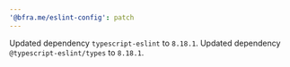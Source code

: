 ```yaml
---
'@bfra.me/eslint-config': patch
---
```


Updated dependency `typescript-eslint` to `8.18.1`.
Updated dependency `@typescript-eslint/types` to `8.18.1`.
